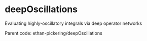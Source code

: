 # deepOscillations
Evaluating highly-oscillatory integrals via deep operator networks

Parent code: ethan-pickering/deepOscillations
